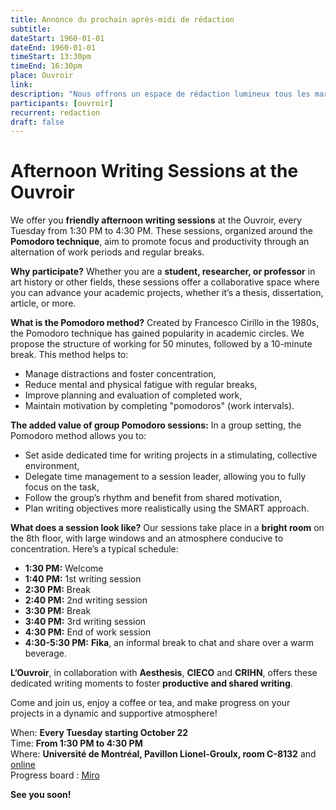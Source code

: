 ```yaml
---
title: Annonce du prochain après-midi de rédaction
subtitle:
dateStart: 1960-01-01
dateEnd: 1960-01-01
timeStart: 13:30pm
timeEnd: 16:30pm
place: Ouvroir
link: 
description: "Nous offrons un espace de rédaction lumineux tous les mardis après-midi"
participants: [ouvroir]
recurrent: redaction
draft: false
---
```


# Afternoon Writing Sessions at the Ouvroir

We offer you **friendly afternoon writing sessions** at the Ouvroir, every Tuesday from 1:30 PM to 4:30 PM. These sessions, organized around the **Pomodoro technique**, aim to promote focus and productivity through an alternation of work periods and regular breaks.

**Why participate?**
Whether you are a **student, researcher, or professor** in art history or other fields, these sessions offer a collaborative space where you can advance your academic projects, whether it’s a thesis, dissertation, article, or more.

**What is the Pomodoro method?**
Created by Francesco Cirillo in the 1980s, the Pomodoro technique has gained popularity in academic circles. We propose the structure of working for 50 minutes, followed by a 10-minute break. This method helps to:

- Manage distractions and foster concentration,
- Reduce mental and physical fatigue with regular breaks,
- Improve planning and evaluation of completed work,
- Maintain motivation by completing "pomodoros" (work intervals).

**The added value of group Pomodoro sessions:**
In a group setting, the Pomodoro method allows you to:

- Set aside dedicated time for writing projects in a stimulating, collective environment,
- Delegate time management to a session leader, allowing you to fully focus on the task,
- Follow the group’s rhythm and benefit from shared motivation,
- Plan writing objectives more realistically using the SMART approach.

**What does a session look like?**
Our sessions take place in a **bright room** on the 8th floor, with large windows and an atmosphere conducive to concentration. Here’s a typical schedule:

- **1:30 PM:** Welcome
- **1:40 PM:** 1st writing session
- **2:30 PM:** Break
- **2:40 PM:** 2nd writing session
- **3:30 PM:** Break
- **3:40 PM:** 3rd writing session
- **4:30 PM:** End of work session
- **4:30-5:30 PM:** **Fika**, an informal break to chat and share over a warm beverage.

**L’Ouvroir**, in collaboration with **Aesthesis**, **CIECO** and **CRIHN**, offers these dedicated writing moments to foster **productive and shared writing**.

Come and join us, enjoy a coffee or tea, and make progress on your projects in a dynamic and supportive atmosphere!

When: **Every Tuesday starting October 22**  
Time: **From 1:30 PM to 4:30 PM**  
Where: **Université de Montréal, Pavillon Lionel-Groulx, room C-8132** and [online](https://umontreal.zoom.us/j/82026750685?pwd=9fK1mifgaU9mOrvG0aDBOiMEyWBV5I.1)  
Progress board : [Miro](https://miro.com/app/board/uXjVLPLh3Q4=/)   

**See you soon!**

